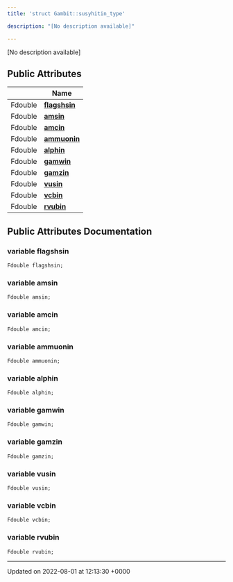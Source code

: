 ```yaml
---
title: 'struct Gambit::susyhitin_type'

description: "[No description available]"

---
```









[No description available]

## Public Attributes

|                | Name           |
| -------------- | -------------- |
| Fdouble | **[flagshsin](/documentation/code/classes/structgambit_1_1susyhitin__type/#variable-flagshsin)**  |
| Fdouble | **[amsin](/documentation/code/classes/structgambit_1_1susyhitin__type/#variable-amsin)**  |
| Fdouble | **[amcin](/documentation/code/classes/structgambit_1_1susyhitin__type/#variable-amcin)**  |
| Fdouble | **[ammuonin](/documentation/code/classes/structgambit_1_1susyhitin__type/#variable-ammuonin)**  |
| Fdouble | **[alphin](/documentation/code/classes/structgambit_1_1susyhitin__type/#variable-alphin)**  |
| Fdouble | **[gamwin](/documentation/code/classes/structgambit_1_1susyhitin__type/#variable-gamwin)**  |
| Fdouble | **[gamzin](/documentation/code/classes/structgambit_1_1susyhitin__type/#variable-gamzin)**  |
| Fdouble | **[vusin](/documentation/code/classes/structgambit_1_1susyhitin__type/#variable-vusin)**  |
| Fdouble | **[vcbin](/documentation/code/classes/structgambit_1_1susyhitin__type/#variable-vcbin)**  |
| Fdouble | **[rvubin](/documentation/code/classes/structgambit_1_1susyhitin__type/#variable-rvubin)**  |

## Public Attributes Documentation

### variable flagshsin

```
Fdouble flagshsin;
```


### variable amsin

```
Fdouble amsin;
```


### variable amcin

```
Fdouble amcin;
```


### variable ammuonin

```
Fdouble ammuonin;
```


### variable alphin

```
Fdouble alphin;
```


### variable gamwin

```
Fdouble gamwin;
```


### variable gamzin

```
Fdouble gamzin;
```


### variable vusin

```
Fdouble vusin;
```


### variable vcbin

```
Fdouble vcbin;
```


### variable rvubin

```
Fdouble rvubin;
```


-------------------------------

Updated on 2022-08-01 at 12:13:30 +0000